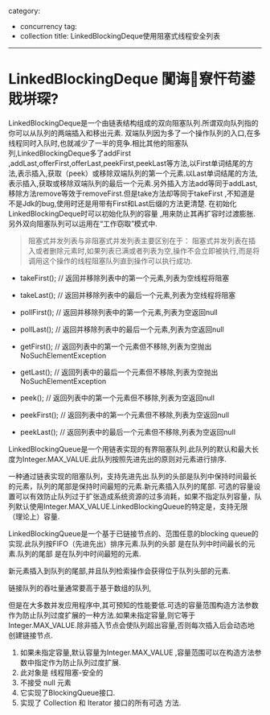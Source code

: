 category: 
- concurrency
tag:
- collection
title: LinkedBlockingDeque使用阻塞式线程安全列表
---
# LinkedBlockingDeque 闃诲寮忓苟鍙戝垪琛?

LinkedBlockingDeque是一个由链表结构组成的双向阻塞队列.所谓双向队列指的你可以从队列的两端插入和移出元素.
双端队列因为多了一个操作队列的入口,在多线程同时入队时,也就减少了一半的竞争.相比其他的阻塞队列,LinkedBlockingDeque多了addFirst
,addLast,offerFirst,offerLast,peekFirst,peekLast等方法,以First单词结尾的方法,表示插入,获取（peek）或移除双端队列的第一个元素.以Last单词结尾的方法,表示插入,获取或移除双端队列的最后一个元素.另外插入方法add等同于addLast,移除方法remove等效于removeFirst.但是take方法却等同于takeFirst ,不知道是不是Jdk的bug,使用时还是用带有First和Last后缀的方法更清楚.
在初始化LinkedBlockingDeque时可以初始化队列的容量 ,用来防止其再扩容时过渡膨胀.另外双向阻塞队列可以运用在“工作窃取”模式中.

> 阻塞式并发列表与非阻塞式并发列表主要区别在于：
> 阻塞式并发列表在插入或者删除元素时,如果列表已满或者列表为空,操作不会立即被执行,而是将调用这个操作的线程阻塞队列直到操作可以执行成功.

* takeFirst();  // 返回并移除列表中的第一个元素,列表为空线程将阻塞
* takeLast();   // 返回并移除列表中的最后一个元素,列表为空线程将阻塞
* pollFirst();  // 返回并移除列表中的第一个元素,列表为空返回null
* pollLast();  // 返回并移除列表中的最后一个元素,列表为空返回null

* getFirst();   // 返回列表中的第一个元素但不移除,列表为空抛出NoSuchElementException
* getLast();    // 返回列表中的最后一个元素但不移除,列表为空抛出NoSuchElementException
* peek();       // 返回列表中的第一个元素但不移除,列表为空返回null
* peekFirst();  // 返回列表中的第一个元素但不移除,列表为空返回null
* peekLast();   // 返回列表中的最后一个元素但不移除,列表为空返回null


LinkedBlockingQueue是一个用链表实现的有界阻塞队列.此队列的默认和最大长度为Integer.MAX_VALUE.此队列按照先进先出的原则对元素进行排序.

一种通过链表实现的阻塞队列，支持先进先出.队列的头部是队列中保持时间最长的元素，队列的尾部是保持时间最短的元素.新元素插入队列的尾部.
可选的容量设置可以有效防止队列过于扩张造成系统资源的过多消耗，如果不指定队列容量，队列默认使用Integer.MAX_VALUE.LinkedBlockingQueue的特定是，支持无限（理论上）容量.

LinkedBlockingQueue是一个基于已链接节点的、范围任意的blocking queue的实现.此队列按FIFO（先进先出）排序元素.队列的头部 是在队列中时间最长的元素.队列的尾部 是在队列中时间最短的元素.

新元素插入到队列的尾部,并且队列检索操作会获得位于队列头部的元素.

链接队列的吞吐量通常要高于基于数组的队列,

但是在大多数并发应用程序中,其可预知的性能要低.可选的容量范围构造方法参数作为防止队列过度扩展的一种方法.如果未指定容量,则它等于Integer.MAX_VALUE.除非插入节点会使队列超出容量,否则每次插入后会动态地创建链接节点.

1. 如果未指定容量,默认容量为Integer.MAX_VALUE ,容量范围可以在构造方法参数中指定作为防止队列过度扩展.
2. 此对象是 线程阻塞-安全的
3. 不接受 null 元素
4. 它实现了BlockingQueue接口.
5. 实现了 Collection 和 Iterator 接口的所有可选 方法.

